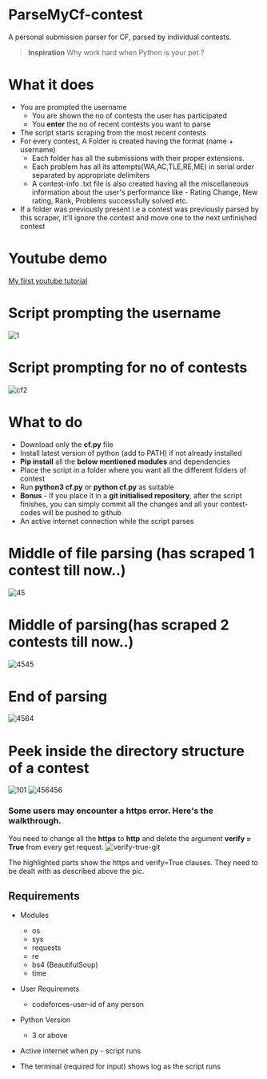 # ParseMyCf-contest
A personal submission parser for CF, parsed by individual contests.

> **Inspiration** 
> Why work hard when Python is your pet ? 

# What it does
* You are prompted the username
    * You are shown the no of contests the user has participated
    * You **enter** the no of recent contests you want to parse 
* The script starts scraping from the most recent contests
* For every contest, A Folder is created having the format (name + username)
    * Each folder has all the submissions with their proper extensions.
    * Each problem has all its attempts(WA,AC,TLE,RE,ME) in serial order separated by appropriate         delimiters
    * A contest-info .txt file is also created having all the miscellaneous information about the
      user's performance like - Rating Change, New rating, Rank, Problems successfully solved etc.
* If a folder was previously present i.e a contest was previously parsed by this scraper, it'll ignore    the contest and move one to the next unfinished contest

# Youtube demo
[My first youtube tutorial](https://youtu.be/bci2ogajpFI)

# Script prompting the username
![1](https://user-images.githubusercontent.com/39147514/65044905-7219a980-d97b-11e9-9256-21bc4c4d1d58.png)

# Script prompting for no of contests
![cf2](https://user-images.githubusercontent.com/39147514/65045330-36331400-d97c-11e9-9d06-dbca202d2ce2.png)

# What to do
* Download only the **cf.py** file 
* Install latest version of python (add to PATH) if not already installed
* **Pip install** all the **below mentioned modules** and dependencies
* Place the script in a folder where you want all the different folders of contest
* Run **python3 cf.py** or **python cf.py** as suitable
* **Bonus** - If you place it in a **git initialised repository**, after the script finishes, you can simply commit all the changes and all your contest-codes will be pushed to github
* An active internet connection while the script parses

# Middle of file parsing (has scraped 1 contest till now..)
![45](https://user-images.githubusercontent.com/39147514/65045096-ce7cc900-d97b-11e9-90e5-17a9ede25ff6.png)

# Middle of parsing(has scraped 2 contests till now..)
![4545](https://user-images.githubusercontent.com/39147514/65045430-64185880-d97c-11e9-90ce-a6c2553192ba.png)

# End of parsing 
![4564](https://user-images.githubusercontent.com/39147514/65045480-7a261900-d97c-11e9-8ca9-8c71f01eae44.png)

# Peek inside the directory structure of a contest
![101](https://user-images.githubusercontent.com/39147514/65045540-9c1f9b80-d97c-11e9-9fdd-854269d1dc50.png)
![456456](https://user-images.githubusercontent.com/39147514/65045565-a9d52100-d97c-11e9-83e5-94b7453f3c1c.png)

### Some users may encounter a https error. Here's the walkthrough.
You need to change all the **https** to **http** and delete the argument **verify = True** from every get request.
![verify-true-git](https://user-images.githubusercontent.com/39147514/65818085-cc442580-e22b-11e9-8e05-bd04eadb6965.png)

The highlighted parts show the https and verify=True clauses. They need to be dealt with as described above the pic.

## Requirements
* Modules
    * os
    * sys
    * requests
    * re
    * bs4 (BeautifulSoup)
    * time

* User Requiremets
    * codeforces-user-id of any person

* Python Version
    * 3 or above

* Active internet when py - script runs

* The terminal (required for input) shows log as the script runs

